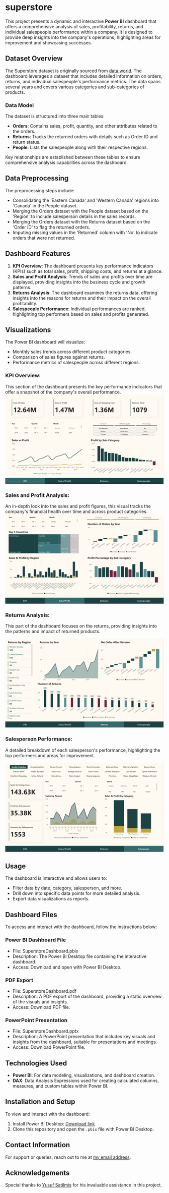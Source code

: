 # superstore 

This project presents a dynamic and interactive **Power BI** dashboard that offers a comprehensive analysis of sales, profitability, returns, and individual salespeople performance within a company. It is designed to provide deep insights into the company's operations, highlighting areas for improvement and showcasing successes.

## Dataset Overview

The Superstore dataset is originally sourced from [data.world]("https://world"). The dashboard leverages a dataset that includes detailed information on orders, returns, and individual salespeople's performance metrics. The data spans several years and covers various categories and sub-categories of products.

### Data Model

The dataset is structured into three main tables:

- **Orders**: Contains sales, profit, quantity, and other attributes related to the orders.
- **Returns**: Tracks the returned orders with details such as Order ID and return status.
- **People**: Lists the salespeople along with their respective regions.

Key relationships are established between these tables to ensure comprehensive analysis capabilities across the dashboard.

## Data Preprocessing
The preprocessing steps include:
- Consolidating the 'Eastern Canada' and 'Western Canada' regions into 'Canada' in the People dataset.
- Merging the Orders dataset with the People dataset based on the 'Region' to include salesperson details in the sales records.
- Merging the Orders dataset with the Returns dataset based on the 'Order ID' to flag the returned orders.
- Imputing missing values in the 'Returned' column with 'No' to indicate orders that were not returned.

## Dashboard Features

1. **KPI Overview**: The dashboard presents key performance indicators (KPIs) such as total sales, profit, shipping costs, and returns at a glance.
2. **Sales and Profit Analysis**: Trends of sales and profits over time are displayed, providing insights into the business cycle and growth patterns.
3. **Returns Analysis**: The dashboard examines the returns data, offering insights into the reasons for returns and their impact on the overall profitability.
4. **Salespeople Performance**: Individual performances are ranked, highlighting top performers based on sales and profits generated.


## Visualizations

The Power BI dashboard will visualize:
- Monthly sales trends across different product categories.
- Comparison of sales figures against returns.
- Performance metrics of salespeople across different regions.

### KPI Overview:

This section of the dashboard presents the key performance indicators that offer a snapshot of the company's overall performance.
![kpi](assets/kpi.png)

### Sales and Profit Analysis:

An in-depth look into the sales and profit figures, this visual tracks the company's financial health over time and across product categories.
![kpi](assets/sales.png)

### Returns Analysis:

This part of the dashboard focuses on the returns, providing insights into the patterns and impact of returned products.

![kpi](assets/returns.png)

### Salesperson Performance:

A detailed breakdown of each salesperson's performance, highlighting the top performers and areas for improvement.

![kpi](assets/salespeople.png)

## Usage

The dashboard is interactive and allows users to:

- Filter data by date, category, salesperson, and more.
- Drill down into specific data points for more detailed analysis.
- Export data visualizations as reports.

## Dashboard Files
To access and interact with the dashboard, follow the instructions below:

### Power BI Dashboard File
- File: SuperstoreDashboard.pbix
- Description: The Power BI Desktop file containing the interactive dashboard.
- Access: Download and open with Power BI Desktop.
 
### PDF Export
- File: SuperstoreDashboard.pdf
- Description: A PDF export of the dashboard, providing a static overview of the visuals and insights.
- Access: Download PDF file.
 
### PowerPoint Presentation
- File: SuperstoreDashboard.pptx
- Description: A PowerPoint presentation that includes key visuals and insights from the dashboard, suitable for presentations and meetings.
- Access: Download PowerPoint file.

## Technologies Used

- **Power BI**: For data modeling, visualizations, and dashboard creation.
- **DAX**: Data Analysis Expressions used for creating calculated columns, measures, and custom tables within Power BI.

## Installation and Setup

To view and interact with the dashboard:

1. Install Power BI Desktop: [Download link](https://powerbi.microsoft.com/en-us/desktop/)
2. Clone this repository and open the `.pbix` file with Power BI Desktop.

## Contact Information
For support or queries, reach out to me at [my email address](mailto:albertevieites@gmail.com).

## Acknowledgements
Special thanks to [Yusuf Satilmis](https://github.com/yusufsjustit) for his invaluable assistance in this project.

